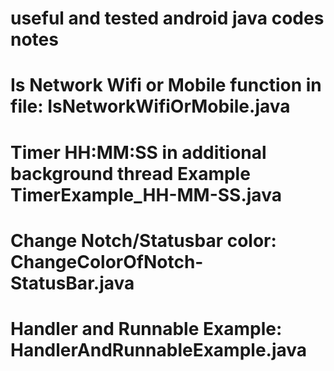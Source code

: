 # useful and tested android java codes notes
# Is Network Wifi or Mobile function in file: IsNetworkWifiOrMobile.java
# Timer HH:MM:SS in additional background thread Example TimerExample_HH-MM-SS.java
# Change Notch/Statusbar color: ChangeColorOfNotch-StatusBar.java
# Handler and Runnable Example: HandlerAndRunnableExample.java
